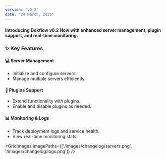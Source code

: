 ```yaml
---
version: "v0.2"
date: "24 March, 2025"
---
```


#### Introducing Dokflow v0.2 Now with enhanced server management, plugin support, and real-time monitoring.

### ✨ Key Features

#### 💻 Server Management
- Initialize and configure servers.
- Manage multiple servers efficiently.

#### 🔌 Plugins Support
- Extend functionality with plugins.
- Enable and disable plugins as needed.

#### 📊 Monitoring & Logs
- Track deployment logs and service health.
- View real-time monitoring stats.

<GridImages imagePaths={['/images/changelog/servers.png', '/images/changelog/logs.png']} />


